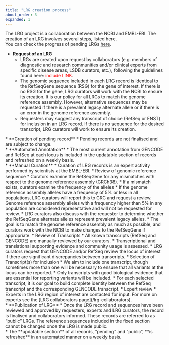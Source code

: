 ```yaml
---
title: "LRG creation process"
about_order: 3
expanded: 1
---
```


The LRG project is a collaboration between the NCBI and EMBL-EBI. The creation of an LRG involves several steps, listed here.   
You can check the progress of pending LRGs [here](/curation-status).

* **Request of an LRG** 
  * LRGs are created upon request by collaborators (e.g. members of diagnostic and research communities and/or clinical experts from specific disease areas, LSDB curators, etc.), following the guidelines found here: <span style="font-style:bold;color:red">include LINK</span>.
  * The genomic sequence included in each LRG record is identical to the RefSeqGene sequence (RSG) for the gene of interest. If there is no RSG for the gene, LRG curators will work with the NCBI to ensure its creation. It is our policy for all LRGs to match the genome reference assembly. However, alternative sequences may be requested if there is a prevalent legacy alternate allele or if there is an error in the genome reference assembly.
  * Requesters may suggest any transcript of choice (RefSeq or ENST) for inclusion in an LRG record. If there is no sequence for the desired transcript, LRG curators will work to ensure its creation.  

<div class="margin-bottom-10"></div>
* **Creation of pending record**
  * Pending records are not finalised and are subject to change.

<div class="margin-bottom-10"></div>
* **Automated Annotation**
  * The most current annotation from GENCODE and RefSeq at each locus is included in the updatable section of records and refreshed on a weekly basis.

<div class="margin-bottom-10"></div>
* **Manual Curation**
  * Curation of LRG records is an expert activity performed by scientists at the EMBL-EBI.
  * Review of genomic reference sequence
    * Curators examine the RefSeqGene for any mismatches with respect to the genome reference assembly (GRCh38).
    * If a mismatch exists, curators examine the frequency of the alleles
    * If the genome reference assembly alleles have a frequency of 5% or less in all populations, LRG curators will report this to GRC and request a review. Genome reference assembly alleles with a frequency higher than 5% in any population are considered representative and will not be requested for review. 
    *  LRG curators also discuss with the requester to determine whether the RefSeqGene alternate alleles represent prevalent legacy alleles. 
    *  The goal is to match the genome reference assembly as much as possible, and curators work with the NCBI to make changes to the RefSeqGene if appropriate. 
  * Review of Transcripts
    *  All known transcripts (RefSeq and GENCODE) are manually reviewed by our curators.
    *  Transcriptional and translational supporting evidence and community usage is assessed. 
    *  LRG curators request that GENCODE and/or RefSeq review the locus of interest if there are significant discrepancies between transcripts. 
  * Selection of Transcript(s) for inclusion
    * We aim to include one transcript, though sometimes more than one will be necessary to ensure that all variants at the locus can be reported. 
    * Only transcripts with good biological evidence that are essential for reporting variants will be included. 
    * For each selected transcript, it is our goal to build complete identity between the RefSeq transcript and the corresponding GENCODE transcript.
  * Expert review
    * Experts in the LRG region of interest are contacted for input. For more on experts see the [LRG collaborators page](/lrg-collaborators).

<div class="margin-bottom-10"></div> 
* **Publication of LRG**
  * Once the LRG record and sequences have been reviewed and approved by requesters, experts and LRG curators, the record is finalised and collaborators informed. These records are referred to as “public” LRGs. The reference sequences included in the fixed section cannot be changed once the LRG is made public.

<div class="margin-bottom-10"></div>
* The **updatable section** of all records, “pending” and “public”, **is refreshed** in an automated manner on a weekly basis.

<div class="margin-bottom-40"></div>

